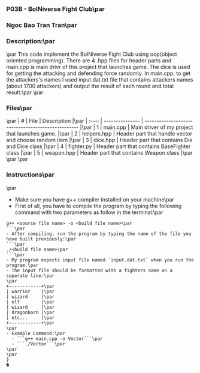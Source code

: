 ### P03B - BolNiverse Fight Club\par
### Ngoc Bao Tran Tran\par
### Description:\par
\par
This code implement the BolNiverse Fight Club using oop(object oriented programming). There are 4 .hpp files for header parts and main.cpp is main drivr of this project that launches game. The dice is used for getting the attacking and defending force randomly. In main.cpp, to get the attackers's names I used input.dat.txt file that contains attackers names (about 1700 attackers) and output the result of each round and total result.\par
\par
### Files\par
\par
|   #   | File            | Description                                        |\par
| :---: | --------------- | -------------------------------------------------- |\par
|   1   | main.cpp        | Main driver of my project that launches game.      |\par
|   2   | helpers.hpp     | Header part that handle vector and choose random item  |\par
|   3   | dice.hpp        | Header part that contains Die and Dice class          |\par
|   4   | fighter.py      | Header part that contains BaseFighter class               |\par
|   5   | weapon.hpp      | Header part that contains Weapon class               |\par
\par
\par
### Instructions\par
\par
- Make sure you have g++ compiler installed on your machine\par
- First of all, you have to compile the program by typing the following command with two parameters as follow in the terminal:\par
```\par
g++ <source file name> -o <build file name>\par
```\par
- After compiling, run the program by typing the name of the file you have built previously:\par
```\par
./<build file name>\par
```\par
- My program expects input file named `input.dat.txt` when you run the program.\par
- The input file should be formatted with a fighters name on a seperate line:\par
\par
+------------+\par
| warrior    |\par
| wizard     |\par
| elf        |\par
| wizard     |\par
| dragonborn |\par
| etc...     |\par
+------------+\par
\par
- Example Command:\par
  - ```g++ main.cpp -o Vector```\par
  - ```./Vector```\par
\par
\par
}
�
